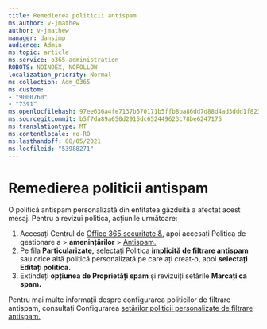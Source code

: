 ```yaml
---
title: Remedierea politicii antispam
ms.author: v-jmathew
author: v-jmathew
manager: dansimp
audience: Admin
ms.topic: article
ms.service: o365-administration
ROBOTS: NOINDEX, NOFOLLOW
localization_priority: Normal
ms.collection: Adm_O365
ms.custom:
- "9000760"
- "7391"
ms.openlocfilehash: 97ee636a4fe7137b570171b5ffb8ba86dd7d88d4ad3ddd1f823cfb3937c61c5b
ms.sourcegitcommit: b5f7da89a650d2915dc652449623c78be6247175
ms.translationtype: MT
ms.contentlocale: ro-RO
ms.lasthandoff: 08/05/2021
ms.locfileid: "53988271"
---
```

# <a name="fix-anti-spam-policy"></a>Remedierea politicii antispam

O politică antispam personalizată din entitatea găzduită a afectat acest mesaj. Pentru a revizui politica, acțiunile următoare:

1. Accesați Centrul de [Office 365 securitate &](https://go.microsoft.com/fwlink/p/?linkid=2077143), apoi accesați Politica de gestionare a  >  **amenințărilor**  >  [Antispam.](https://go.microsoft.com/fwlink/?linkid=2101518)
2. Pe fila **Particularizate,** selectați Politica **implicită de filtrare antispam** sau orice altă politică personalizată pe care ați creat-o, apoi **selectați Editați politica.**
3. Extindeți **opțiunea de Proprietăți spam** și revizuiți setările **Marcați ca spam.**

Pentru mai multe informații despre configurarea politicilor de filtrare antispam, consultați Configurarea [setărilor politicii personalizate de filtrare antispam.](https://go.microsoft.com/fwlink/?linkid=2101054)
